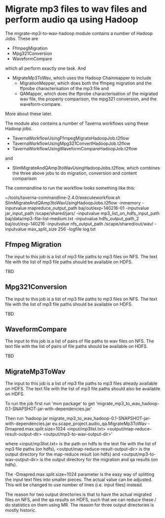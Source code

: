 # Migrate mp3 files to wav files and perform audio qa using Hadoop

The migrate-mp3-to-wav-hadoop module contains a number of Hadoop Jobs. These are

* FfmpegMigration
* Mpg321Conversion
* WaveformCompare

which all perform exactly one task. And

* MigrateMp3ToWav, which uses the Hadoop Chainmapper to include
  * MigrationMepper, which does both the ffmpeg migration and the ffprobe characterisation of the mp3 file and
  * QAMapper, which does the ffprobe characterisation of the migrated wav file, the property comparison,
  the mpg321 conversion, and the waveform-compare.

More about these later.

The module also contains a number of Taverna workflows using these Hadoop jobs.

* TavernaWorkflowUsingFfmpegMigrateHadoopJob.t2flow
* TavernaWorkflowUsingMpg321ConvertHadoopJob.t2flow
* TavernaWorkflowUsingWaveformCompareHadoopJob.t2flow

and

* SlimMigrateAndQAmp3toWavUsingHadoopJobs.t2flow, which combines the three above jobs to do migration, conversion
and content comparison

The commandline to run the workflow looks something like this:

~/tools/taverna-commandline-2.4.0/executeworkflow.sh SlimMigrateAndQAmp3toWavUsingHadoopJobs.t2flow -inmemory
-inputvalue mapreduce_output_path baj/out/exp-140216-01
-inputvalue jar_input_path /scape/shared/jars/
-inputvalue mp3_list_on_hdfs_input_path baj/data/mp3-file-list-medium.txt
-inputvalue hdfs_output_path_2 baj/out/exp-140216
-inputvalue nfs_output_path /scape/shared/out/wav/
-inputvalue max_split_size 256
-logfile log.txt

## Ffmpeg Migration

The input to this job is a list of mp3 file paths to mp3 files on NFS. The text file with
the list of mp3 file paths should be available on HDFS.

TBD

## Mpg321Conversion

The input to this job is a list of mp3 file paths to mp3 files on NFS. The text file with
the list of mp3 file paths should be available on HDFS.

TBD

## WaveformCompare

The input to this job is a list of pairs of file paths to wav files on NFS. The text file with
the list of pairs of file paths should be available on HDFS.

TBD

## MigrateMp3ToWav

The input to this job is a list of mp3 file paths to mp3 files already available on HDFS. The text file with
the list of mp3 file paths should also be available on HDFS.

To run the job first run 'mvn package' to get 'migrate_mp3_to_wav_hadoop-0.1-SNAPSHOT-jar-with-dependencies.jar'

Then run
'hadoop jar migrate_mp3_to_wav_hadoop-0.1-SNAPSHOT-jar-with-dependencies.jar eu.scape_project.audio_qa.MigrateMp3ToWav
-Dmapred.max.split.size=1024 <input/mp3list.txt> <output/map-reduce-result-output-dir> <output/mp3-to-wav-output-dir>'

where <input/mp3list.txt> is the path on hdfs to the text file with the list of mp3 file paths (on hdfs),
<output/map-reduce-result-output-dir> is the output directory for the map-reduce result (on hdfs)
and <output/mp3-to-wav-output-dir> is the output directory for the migration and qa results (on hdfs).

The -Dmapred.max.split.size=1024 parameter is the easy way of splitting the input text files into smaller pieces.
The actual value can be adjusted. This will be changed to use number of lines (i.e. input files) instead.

The reason for two output directories is that to have the actual migrated files on NFS, and the qa results on HDFS,
such that we can reduce these / do statistics on them using MR. The reason for three output directories is mostly
historic.
